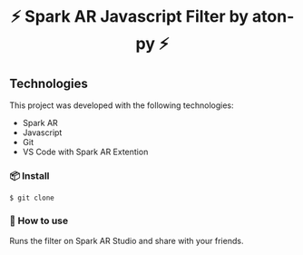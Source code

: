 <h1 align="center">
    ⚡️ Spark AR Javascript Filter by aton-py ⚡️
</h1>

## Technologies

This project was developed with the following technologies:

- Spark AR
- Javascript
- Git
- VS Code with Spark AR Extention

### 📦 Install

```
$ git clone

```

### 🔨 How to use

Runs the filter on Spark AR Studio and share with your friends.

